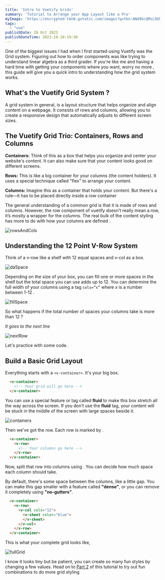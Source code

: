 ```yaml
---
title: 'Intro to Vuetify Grids'
summary: 'Tutorial to Arrange your App Layout like a Pro'
myImage: 'https://encrypted-tbn0.gstatic.com/images?q=tbn:ANd9GcQMsL9XkUkevPc-_1irkVIkr62FfPacYPivJw&usqp=CAU'
tags:
  - "vue"
publishDate: 28 Oct 2023
publishDateTime: 2023-10-28:19:30
---
```


One of the biggest issues I had when I first started using Vuetify was the Grid system. Figuring out how to order components was like trying to understand linear algebra as a third grader. If you're like me and having a hard time with getting your components where you want, worry no more , this guide will give you a quick intro to understanding how the grid system works. 


## What's the Vuetify Grid System ?

A grid system in general, is a layout structure that helps organize and align content on a webpage. It consists of rows and columns, allowing you to create a responsive design that automatically adjusts to different screen sizes.


##  The Vuetify Grid Trio: Containers, Rows and Columns

**Containers:** Think of this as a box that helps you organize and center your website's content. It can also make sure that your content looks good on different screens.


**Rows:** This is like a big container for your columns (the content holders). It uses a special technique called "flex" to arrange your content.


**Columns:** Imagine this as a container that holds your content. But there's a rule—it has to be placed directly inside a *row* container

The general understanding of a common grid is that it is made of rows and columns. However, the row component of vuetify doesn’t really mean a row, it’s mostly a wrapper for the columns. The real bulk of the content styling has more to do with how your columns are defined .

![rowsAndCols](https://i.imgur.com/eFB0NeE.png)

## Understanding the 12 Point V-Row System

Think of a v-row like a shelf with 12 equal spaces and v-col as a box. 

![daSpace](https://i.imgur.com/nkqrLUZ.png)

Depending on the size of your box, you can fill one or more spaces in the shelf but the total space you can use adds up to 12.  You can determine the full width of your columns using a tag `cols=”x”` where *x* is a number between 1-12 .

![fillSpace](https://i.imgur.com/vOmq5DV.png)

So what happens if the total number of spaces your columns take is more than 12 ? 

*It goes to the next line*

![nextRow](https://i.imgur.com/V9XOFJL.png)

Let's practice with some code.

## Build a Basic Grid Layout 

Everything starts with a `<v-container>`. It's your big box.

```html
  <v-container>
    <!-- Your grid will go here -->
  </v-container>
```

You can use a special feature or tag called **fluid** to make this box stretch all the way across the screen. If you don’t use the **fluid** tag, your content will be stuck in the middle of the screen with large spaces beside it.

![containers](https://i.imgur.com/NmJTrPE.png)


Then we've got the row. Each row is marked by <v-row>.

```html
  <v-container>
    <v-row>
      <!-- Your columns go here -->
    </v-row>
  </v-container>
```

Now, split that row into columns using <v-col>. You can decide how much space each column should take. 

By default, there's some space between the columns, like a little gap. You can make this gap smaller with a feature called **"dense"**, or you can remove it completely using **"no-gutters"**.

```html
  <v-container>
    <v-row>
      <v-col cols="12">
        <v-sheet color="blue">
        </v-sheet>
      </v-col>
    </v-row>
  </v-container>
```

This is what your complete grid looks like,

![fullGrid](https://i.imgur.com/9b1tHRg.png)

I know it looks tiny but be patient, you can create so many fun styles by changing a few values. Head on to [Part 2](/blog/styling-vuetify-grids.md) of this tutorial to try out fun combinations to do more grid styling


